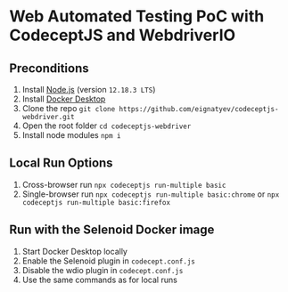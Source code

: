 # Web Automated Testing PoC with CodeceptJS and WebdriverIO

## Preconditions

1. Install [Node.js](https://nodejs.org/en/) (version `12.18.3 LTS`)
1. Install [Docker Desktop](https://docs.docker.com/desktop/)
1. Clone the repo `git clone https://github.com/eignatyev/codeceptjs-webdriver.git`
1. Open the root folder `cd codeceptjs-webdriver`
1. Install node modules `npm i`

## Local Run Options

1. Cross-browser run `npx codeceptjs run-multiple basic`
1. Single-browser run `npx codeceptjs run-multiple basic:chrome` or `npx codeceptjs run-multiple basic:firefox`

## Run with the Selenoid Docker image

1. Start Docker Desktop locally
1. Enable the Selenoid plugin in `codecept.conf.js`
1. Disable the wdio plugin in `codecept.conf.js`
1. Use the same commands as for local runs
